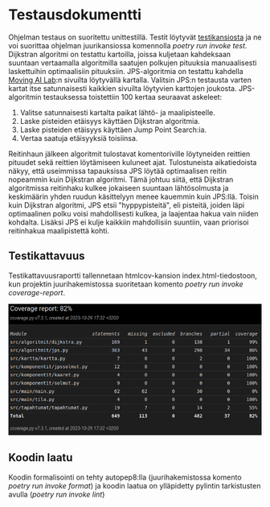 # Testausdokumentti

Ohjelman testaus on suoritettu unittestillä. Testit löytyvät [testikansiosta](https://github.com/ThomasGrundstrom/algoritmit-ai-harjoitustyo/tree/main/src/testit) ja ne voi suorittaa ohjelman juurikansiossa komennolla *poetry run invoke test*.
Dijkstran algoritmi on testattu kartoilla, joissa kuljetaan kahdeksaan suuntaan vertaamalla algoritmilla saatujen polkujen pituuksia manuaalisesti laskettuihin optimaalisiin pituuksiin. JPS-algoritmia on testattu kahdella [Moving AI Lab](https://www.movingai.com/benchmarks/grids.html):n sivuilta löytyvällä kartalla. Valitsin JPS:n testausta varten kartat itse satunnaisesti kaikkien sivuilta löytyvien karttojen joukosta. JPS-algoritmin testauksessa toistettiin 100 kertaa seuraavat askeleet:

1. Valitse satunnaisesti kartalta paikat lähtö- ja maalipisteelle.
2. Laske pisteiden etäisyys käyttäen Dijkstran algoritmia.
3. Laske pisteiden etäisyys käyttäen Jump Point Search:ia.
4. Vertaa saatuja etäisyyksiä toisiinsa.

Reitinhaun jälkeen algoritmit tulostavat komentoriville löytyneiden reittien pituudet sekä reittien löytämiseen kuluneet ajat. Tulostuneista aikatiedoista näkyy, että useimmissa tapauksissa JPS löytää optimaalisen reitin nopeammin kuin Dijkstran algoritmi. Tämä johtuu siitä, että Dijkstran algoritmissa reitinhaku kulkee jokaiseen suuntaan lähtösolmusta ja keskimäärin yhden ruudun käsittelyyn menee kauemmin kuin JPS:llä. Toisin kuin Dijkstran algoritmi, JPS etsii "hyppypisteitä", eli pisteitä, joiden läpi optimaalinen polku voisi mahdollisesti kulkea, ja laajentaa hakua vain niiden kohdalta. Lisäksi JPS ei kulje kaikkiin mahdollisiin suuntiin, vaan priorisoi reitinhakua maalipistettä kohti.


## Testikattavuus

Testikattavuusraportti tallennetaan htmlcov-kansion index.html-tiedostoon, kun projektin juurihakemistossa suoritetaan komento *poetry run invoke coverage-report*.

![](./kuvat/algoritmit-ai-testikattavuus.png)


## Koodin laatu

Koodin formalisointi on tehty autopep8:lla (juurihakemistossa komento *poetry run invoke format*) ja koodin laatua on ylläpidetty pylintin tarkistusten avulla (*poetry run invoke lint*)
